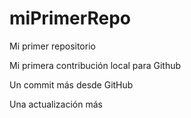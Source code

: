 # miPrimerRepo

Mi primer repositorio

Mi primera contribución local para Github

Un commit más desde GitHub

Una actualización más
